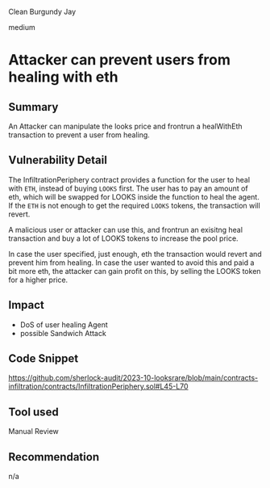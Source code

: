 Clean Burgundy Jay

medium

# Attacker can prevent users from healing with eth
## Summary

An Attacker can manipulate the looks price and frontrun a healWithEth transaction to prevent a user from healing.

## Vulnerability Detail

The InfiltrationPeriphery contract provides a function for the user to heal with `ETH`, instead of buying `LOOKS` first.  The user has to pay an amount of eth, which will be swapped for LOOKS inside the function to heal the agent.
If the `ETH` is not enough to get the required `LOOKS` tokens, the transaction will revert.

A malicious user or attacker can use this, and frontrun an exisitng heal transaction and buy a lot of LOOKS tokens to increase the pool price.

In case the user specified, just enough, eth the transaction would revert and prevent him from healing.
In case the user wanted to avoid this and paid a bit more eth, the attacker can gain profit on this, by selling the LOOKS token for a higher price. 

## Impact

- DoS of user healing Agent
- possible Sandwich Attack

## Code Snippet

https://github.com/sherlock-audit/2023-10-looksrare/blob/main/contracts-infiltration/contracts/InfiltrationPeriphery.sol#L45-L70

## Tool used

Manual Review

## Recommendation

n/a
